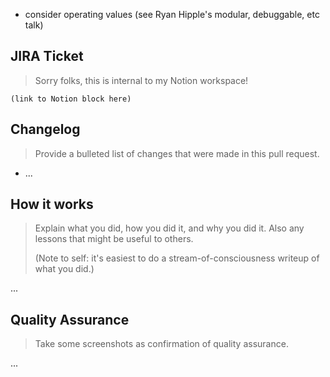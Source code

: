 * consider operating values (see Ryan Hipple's modular, debuggable, etc talk)

## JIRA Ticket

> Sorry folks, this is internal to my Notion workspace!

```
(link to Notion block here)
```

## Changelog

> Provide a bulleted list of changes that were made in this pull request.

* ...

## How it works

> Explain what you did, how you did it, and why you did it. Also any lessons that might be useful to others.
>
> (Note to self: it's easiest to do a stream-of-consciousness writeup of what you did.)

...

## Quality Assurance

> Take some screenshots as confirmation of quality assurance.

...
